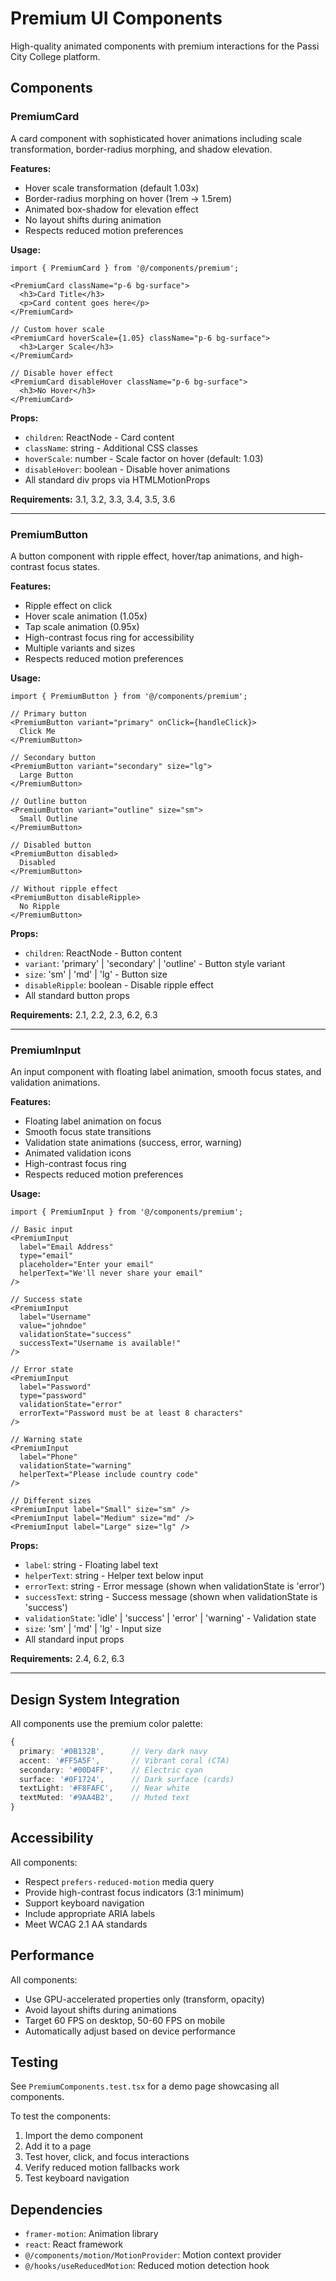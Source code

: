 # Premium UI Components

High-quality animated components with premium interactions for the Passi City College platform.

## Components

### PremiumCard

A card component with sophisticated hover animations including scale transformation, border-radius morphing, and shadow elevation.

**Features:**
- Hover scale transformation (default 1.03x)
- Border-radius morphing on hover (1rem → 1.5rem)
- Animated box-shadow for elevation effect
- No layout shifts during animation
- Respects reduced motion preferences

**Usage:**
```tsx
import { PremiumCard } from '@/components/premium';

<PremiumCard className="p-6 bg-surface">
  <h3>Card Title</h3>
  <p>Card content goes here</p>
</PremiumCard>

// Custom hover scale
<PremiumCard hoverScale={1.05} className="p-6 bg-surface">
  <h3>Larger Scale</h3>
</PremiumCard>

// Disable hover effect
<PremiumCard disableHover className="p-6 bg-surface">
  <h3>No Hover</h3>
</PremiumCard>
```

**Props:**
- `children`: ReactNode - Card content
- `className`: string - Additional CSS classes
- `hoverScale`: number - Scale factor on hover (default: 1.03)
- `disableHover`: boolean - Disable hover animations
- All standard div props via HTMLMotionProps

**Requirements:** 3.1, 3.2, 3.3, 3.4, 3.5, 3.6

---

### PremiumButton

A button component with ripple effect, hover/tap animations, and high-contrast focus states.

**Features:**
- Ripple effect on click
- Hover scale animation (1.05x)
- Tap scale animation (0.95x)
- High-contrast focus ring for accessibility
- Multiple variants and sizes
- Respects reduced motion preferences

**Usage:**
```tsx
import { PremiumButton } from '@/components/premium';

// Primary button
<PremiumButton variant="primary" onClick={handleClick}>
  Click Me
</PremiumButton>

// Secondary button
<PremiumButton variant="secondary" size="lg">
  Large Button
</PremiumButton>

// Outline button
<PremiumButton variant="outline" size="sm">
  Small Outline
</PremiumButton>

// Disabled button
<PremiumButton disabled>
  Disabled
</PremiumButton>

// Without ripple effect
<PremiumButton disableRipple>
  No Ripple
</PremiumButton>
```

**Props:**
- `children`: ReactNode - Button content
- `variant`: 'primary' | 'secondary' | 'outline' - Button style variant
- `size`: 'sm' | 'md' | 'lg' - Button size
- `disableRipple`: boolean - Disable ripple effect
- All standard button props

**Requirements:** 2.1, 2.2, 2.3, 6.2, 6.3

---

### PremiumInput

An input component with floating label animation, smooth focus states, and validation animations.

**Features:**
- Floating label animation on focus
- Smooth focus state transitions
- Validation state animations (success, error, warning)
- Animated validation icons
- High-contrast focus ring
- Respects reduced motion preferences

**Usage:**
```tsx
import { PremiumInput } from '@/components/premium';

// Basic input
<PremiumInput
  label="Email Address"
  type="email"
  placeholder="Enter your email"
  helperText="We'll never share your email"
/>

// Success state
<PremiumInput
  label="Username"
  value="johndoe"
  validationState="success"
  successText="Username is available!"
/>

// Error state
<PremiumInput
  label="Password"
  type="password"
  validationState="error"
  errorText="Password must be at least 8 characters"
/>

// Warning state
<PremiumInput
  label="Phone"
  validationState="warning"
  helperText="Please include country code"
/>

// Different sizes
<PremiumInput label="Small" size="sm" />
<PremiumInput label="Medium" size="md" />
<PremiumInput label="Large" size="lg" />
```

**Props:**
- `label`: string - Floating label text
- `helperText`: string - Helper text below input
- `errorText`: string - Error message (shown when validationState is 'error')
- `successText`: string - Success message (shown when validationState is 'success')
- `validationState`: 'idle' | 'success' | 'error' | 'warning' - Validation state
- `size`: 'sm' | 'md' | 'lg' - Input size
- All standard input props

**Requirements:** 2.4, 6.2, 6.3

---

## Design System Integration

All components use the premium color palette:

```typescript
{
  primary: '#0B132B',      // Very dark navy
  accent: '#FF5A5F',       // Vibrant coral (CTA)
  secondary: '#00D4FF',    // Electric cyan
  surface: '#0F1724',      // Dark surface (cards)
  textLight: '#F8FAFC',    // Near white
  textMuted: '#9AA4B2',    // Muted text
}
```

## Accessibility

All components:
- Respect `prefers-reduced-motion` media query
- Provide high-contrast focus indicators (3:1 minimum)
- Support keyboard navigation
- Include appropriate ARIA labels
- Meet WCAG 2.1 AA standards

## Performance

All components:
- Use GPU-accelerated properties only (transform, opacity)
- Avoid layout shifts during animations
- Target 60 FPS on desktop, 50-60 FPS on mobile
- Automatically adjust based on device performance

## Testing

See `PremiumComponents.test.tsx` for a demo page showcasing all components.

To test the components:
1. Import the demo component
2. Add it to a page
3. Test hover, click, and focus interactions
4. Verify reduced motion fallbacks work
5. Test keyboard navigation

## Dependencies

- `framer-motion`: Animation library
- `react`: React framework
- `@/components/motion/MotionProvider`: Motion context provider
- `@/hooks/useReducedMotion`: Reduced motion detection hook
